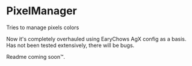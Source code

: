 # PixelManager
Tries to manage pixels colors

Now it's completely overhauled using EaryChows AgX config as a basis.
Has not been tested extensively, there will be bugs.

Readme coming soon™.
